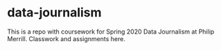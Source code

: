 # data-journalism
This is a repo with coursework for Spring 2020 Data Journalism at Philip Merrill. 
Classwork and assignments here. 
